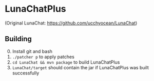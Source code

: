 # LunaChatPlus

(Original LunaChat: https://github.com/ucchyocean/LunaChat)

## Building

0. Install git and bash
1. `./patcher p` to apply patches
2. `cd LunaChat && mvn package` to build LunaChatPlus
3. `LunaChat/target` should contain the jar if LunaChatPlus was built successfully
